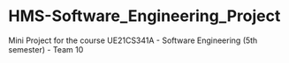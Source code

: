 # HMS-Software_Engineering_Project
Mini Project for the course UE21CS341A - Software Engineering (5th semester) - Team 10
